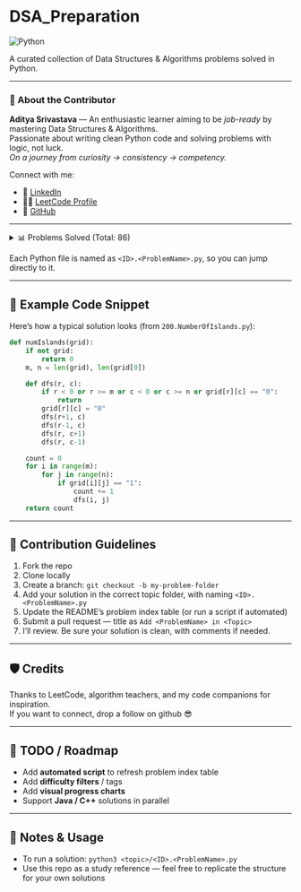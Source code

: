 # DSA_Preparation  

![Python](https://img.shields.io/badge/language-Python-blue)

A curated collection of Data Structures & Algorithms problems solved in Python.  

---

### 👤 About the Contributor

**Aditya Srivastava** — An enthusiastic learner aiming to be *job-ready* by mastering Data Structures & Algorithms.  
Passionate about writing clean Python code and solving problems with logic, not luck.  
*On a journey from curiosity → consistency → competency.*

Connect with me:  
- 💼 [LinkedIn](https://www.linkedin.com/in/aditya-srivastava-7390aa26a/)  
- 🧑‍💻 [LeetCode Profile](https://leetcode.com/nothingadsr123/)  
- 🐙 [GitHub](https://github.com/nothingADSR123)

---

<!-- PROBLEM_TABLE_START -->
<details>
<summary>📊 Problems Solved (Total: 86)</summary>

| # | Problem | Link / File |
|---|---------|-------------|
| 1 | TwoSum | [Code](TopSWE/1.TwoSum.py) |
| 2 | AddTwoNumbers | [Code](TopSWE/2.AddTwoNumbers.py) |
| 3 | LongestSubstringWithoutRepeatingCharacters | [Code](TopSWE/3.LongestSubstringWithoutRepeatingCharacters.py) |
| 12 | IntegertoRoman | [Code](TopSWE/12.IntegertoRoman.py) |
| 13 | RomantoInteger | [Code](TopSWE/13.RomantoInteger.py) |
| 14 | LongestCommonPrefix | [Code](TopSWE/14.LongestCommonPrefix.py) |
| 15 | ThreeSum | [Code](TopSWE/15.ThreeSum.py) |
| 20 | ValidParentheses | [Code](TopSWE/20.ValidParentheses.py) |
| 21 | MergeTwoSortedLists | [Code](TopSWE/21.MergeTwoSortedLists.py) |
| 27 | RemoveElement | [Code](TopSWE/27.RemoveElement.py) |
| 28 | NeedleHaystack | [Code](TopSWE/28.NeedleHaystack.py) |
| 30 | SubstringwithConcatenationofAllWords | [Code](TopSWE/30.SubstringwithConcatenationofAllWords.py) |
| 36 | ValidSudoku | [Code](TopSWE/36.ValidSudoku.py) |
| 42 | TrappingRainWater | [Code](TopSWE/42.TrappingRainWater.py) |
| 45 | JumpGame2 | [Code](TopSWE/45.JumpGame2.py) |
| 48 | RotateImage | [Code](TopSWE/48.RotateImage.py) |
| 49 | GroupAnagrams | [Code](TopSWE/49.GroupAnagrams.py) |
| 54 | SpiralMatrix | [Code](TopSWE/54.SpiralMatrix.py) |
| 55 | JumpGame | [Code](TopSWE/55.JumpGame.py) |
| 56 | MergeIntervals | [Code](TopSWE/56.MergeIntervals.py) |
| 57 | InsertInterval | [Code](TopSWE/57.InsertInterval.py) |
| 58 | LengthofLastWord | [Code](TopSWE/58.LengthofLastWord.py) |
| 68 | TextJustification | [Code](TopSWE/68.TextJustification.py) |
| 71 | SimplifyPath | [Code](TopSWE/71.SimplifyPath.py) |
| 73 | SetMatrixZeroes | [Code](TopSWE/73.SetMatrixZeroes.py) |
| 76 | MinimumWindowSubstring | [Code](TopSWE/76.MinimumWindowSubstring.py) |
| 80 | RemoveDuplicates2 | [Code](TopSWE/80.RemoveDuplicates2.py) |
| 88 | MergeSortedArray | [Code](TopSWE/88.MergeSortedArray.py) |
| 92 | ReverseLinkedListII | [Code](TopSWE/92.ReverseLinkedListII.py) |
| 98 | ValidateBinarySearchTree | [Code](TopSWE/98.ValidateBinarySearchTree.py) |
| 100 | SameTree | [Code](TopSWE/100.SameTree.py) |
| 102 | BinaryTreeLevelOrderTraversal | [Code](TopSWE/102.BinaryTreeLevelOrderTraversal.py) |
| 103 | BinaryTreeZigzagLevelOrderTraversal | [Code](TopSWE/103.BinaryTreeZigzagLevelOrderTraversal.py) |
| 104 | MaximumDepthofBinaryTree | [Code](TopSWE/104.MaximumDepthofBinaryTree.py) |
| 105 | ConstructBinaryTreefromPreorderandInorderTraversal | [Code](TopSWE/105.ConstructBinaryTreefromPreorderandInorderTraversal.py) |
| 106 | ConstructBinaryTreefrmInorderandPostorderTraversal | [Code](TopSWE/106.ConstructBinaryTreefrmInorderandPostorderTraversal.py) |
| 114 | FlattenBinaryTreetoLinkedList | [Code](TopSWE/114.FlattenBinaryTreetoLinkedList.py) |
| 117 | PopulatingNextRightPointersinEachNodeII | [Code](TopSWE/117.PopulatingNextRightPointersinEachNodeII.py) |
| 121 | BuyandSellStock | [Code](TopSWE/121.BuyandSellStock.py) |
| 122 | BuyandSellStock2 | [Code](TopSWE/122.BuyandSellStock2.py) |
| 124 | BinaryTreeMaximumPathSum | [Code](TopSWE/124.BinaryTreeMaximumPathSum.py) |
| 125 | ValidPalindrome | [Code](TopSWE/125.ValidPalindrome.py) |
| 127 | WordLadder | [Code](TopSWE/127.WordLadder.py) |
| 128 | LongestConsecutiveSequence | [Code](TopSWE/128.LongestConsecutiveSequence.py) |
| 129 | SumRoottoLeafNumbers | [Code](TopSWE/129.SumRoottoLeafNumbers.py) |
| 130 | SurroundedRegions | [Code](TopSWE/130.SurroundedRegions.py) |
| 133 | CloneGraph | [Code](TopSWE/133.CloneGraph.py) |
| 134 | GasStation | [Code](TopSWE/134.GasStation.py) |
| 135 | Candy | [Code](TopSWE/135.Candy.py) |
| 138 | CopyListwithRandomPointer | [Code](TopSWE/138.CopyListwithRandomPointer.py) |
| 141 | LinkedListCycle | [Code](TopSWE/141.LinkedListCycle.py) |
| 150 | EvaluateReversePolishNotation | [Code](TopSWE/150.EvaluateReversePolishNotation.py) |
| 151 | ReverseWordsinaString | [Code](TopSWE/151.ReverseWordsinaString.py) |
| 155 | MinStack | [Code](TopSWE/155.MinStack.py) |
| 167 | TwoSum2 | [Code](TopSWE/167.TwoSum2.py) |
| 169 | MajorityElement | [Code](TopSWE/169.MajorityElement.py) |
| 173 | BinarySearchTreeIterator | [Code](TopSWE/173.BinarySearchTreeIterator.py) |
| 189 | RotateArray | [Code](TopSWE/189.RotateArray.py) |
| 199 | BinaryTreeRightSideView | [Code](TopSWE/199.BinaryTreeRightSideView.py) |
| 200 | NumberofIslands | [Code](TopSWE/200.NumberofIslands.py) |
| 202 | HappyNumber | [Code](TopSWE/202.HappyNumber.py) |
| 206 | ReverseLinkedList | [Code](TopSWE/206.ReverseLinkedList.py) |
| 207 | CourseSchedule | [Code](TopSWE/207.CourseSchedule.py) |
| 209 | MinimumSizeSubarraySum | [Code](TopSWE/209.MinimumSizeSubarraySum.py) |
| 210 | CourseScheduleII | [Code](TopSWE/210.CourseScheduleII.py) |
| 219 | ContainsDuplicateII | [Code](TopSWE/219.ContainsDuplicateII.py) |
| 222 | CountCompleteTreeNodes | [Code](TopSWE/222.CountCompleteTreeNodes.py) |
| 224 | BasicCalculator | [Code](TopSWE/224.BasicCalculator.py) |
| 226 | InvertBinaryTree | [Code](TopSWE/226.InvertBinaryTree.py) |
| 228 | SummaryRanges | [Code](TopSWE/228.SummaryRanges.py) |
| 230 | KthSmallestElementinaBST | [Code](TopSWE/230.KthSmallestElementinaBST.py) |
| 238 | ProductofArrayExceptSelf | [Code](TopSWE/238.ProductofArrayExceptSelf.py) |
| 242 | ValidAnagram | [Code](TopSWE/242.ValidAnagram.py) |
| 274 | H-Index | [Code](TopSWE/274.H-Index.py) |
| 289 | GameofLife | [Code](TopSWE/289.GameofLife.py) |
| 290 | WordPattern | [Code](TopSWE/290.WordPattern.py) |
| 316 | RemoveDuplicateLetters | [Code](TopSWE/316.RemoveDuplicateLetters.py) |
| 380 | InsertDeleteGetRandomO(1) | [Code](TopSWE/380.InsertDeleteGetRandomO(1).py) |
| 392 | IsSubsequence | [Code](TopSWE/392.IsSubsequence.py) |
| 399 | EvaluateDivision | [Code](TopSWE/399.EvaluateDivision.py) |
| 412 | FizzBuzz | [Code](TopSWE/412.FizzBuzz.py) |
| 433 | MinimumGeneticMutation | [Code](TopSWE/433.MinimumGeneticMutation.py) |
| 530 | MinimumAbsoluteDifferenceinBST | [Code](TopSWE/530.MinimumAbsoluteDifferenceinBST.py) |
| 637 | AverageofLevelsinBinaryTree | [Code](TopSWE/637.AverageofLevelsinBinaryTree.py) |
| 909 | SnakesandLadders | [Code](TopSWE/909.SnakesandLadders.py) |
| 3226 | MinimumNumberGame | [Code](TopSWE/3226.MinimumNumberGame.py) |

</details>
<!-- PROBLEM_TABLE_END -->






Each Python file is named as `<ID>.<ProblemName>.py`, so you can jump directly to it.

---

## 🧩 Example Code Snippet

Here’s how a typical solution looks (from `200.NumberOfIslands.py`):

```python
def numIslands(grid):
    if not grid:
        return 0
    m, n = len(grid), len(grid[0])

    def dfs(r, c):
        if r < 0 or r >= m or c < 0 or c >= n or grid[r][c] == "0":
            return
        grid[r][c] = "0"
        dfs(r+1, c)
        dfs(r-1, c)
        dfs(r, c+1)
        dfs(r, c-1)

    count = 0
    for i in range(m):
        for j in range(n):
            if grid[i][j] == "1":
                count += 1
                dfs(i, j)
    return count
```  

---

## 🤝 Contribution Guidelines

1. Fork the repo  
2. Clone locally  
3. Create a branch: `git checkout -b my-problem-folder`  
4. Add your solution in the correct topic folder, with naming `<ID>.<ProblemName>.py`  
5. Update the README’s problem index table (or run a script if automated)  
6. Submit a pull request — title as `Add <ProblemName> in <Topic>`  
7. I’ll review. Be sure your solution is clean, with comments if needed.

---

## 🛡 Credits

Thanks to LeetCode, algorithm teachers, and my code companions for inspiration.  
If you want to connect, drop a follow on github 😎

---

## 🌱 TODO / Roadmap

- Add **automated script** to refresh problem index table  
- Add **difficulty filters** / tags  
- Add **visual progress charts**  
- Support **Java / C++** solutions in parallel  

---

## 📝 Notes & Usage

- To run a solution: `python3 <topic>/<ID>.<ProblemName>.py`  
- Use this repo as a study reference — feel free to replicate the structure for your own solutions
